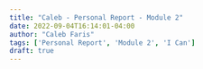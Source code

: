 ```yaml
---
title: "Caleb - Personal Report - Module 2"
date: 2022-09-04T16:14:01-04:00
author: "Caleb Faris"
tags: ['Personal Report', 'Module 2', 'I Can']
draft: true
---
```


